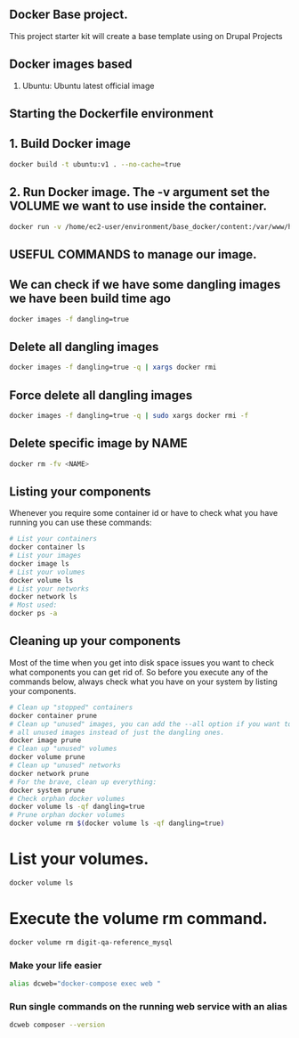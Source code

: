 ## Docker Base project.

This project starter kit will create a base template using on Drupal Projects

## Docker images based
1. Ubuntu: Ubuntu latest official image

## Starting the Dockerfile environment

## 1. Build Docker image
```bash
docker build -t ubuntu:v1 . --no-cache=true
```
## 2. Run Docker image. The -v argument set the VOLUME we want to use inside the container.
```bash
docker run -v /home/ec2-user/environment/base_docker/content:/var/www/html -d -p 8080:80 ubuntu:v1
```
## USEFUL COMMANDS to manage our image.

## We can check if we have some dangling images we have been build time ago
```bash
docker images -f dangling=true
```
## Delete all dangling images
```bash
docker images -f dangling=true -q | xargs docker rmi
```
## Force delete all dangling images
```bash
docker images -f dangling=true -q | sudo xargs docker rmi -f
```
## Delete specific image by NAME
```bash
docker rm -fv <NAME>
```

## Listing your components
Whenever you require some container id or have to check what you have running
you can use these commands:

```bash
# List your containers
docker container ls
# List your images
docker image ls
# List your volumes
docker volume ls
# List your networks
docker network ls
# Most used:
docker ps -a
```
## Cleaning up your components
Most of the time when you get into disk space issues you want to check what
components you can get rid of. So before you execute any of the commands below,
always check what you have on your system by listing your components.

```bash
# Clean up "stopped" containers
docker container prune
# Clean up "unused" images, you can add the --all option if you want to remove
# all unused images instead of just the dangling ones.
docker image prune
# Clean up "unused" volumes
docker volume prune
# Clean up "unused" networks
docker network prune
# For the brave, clean up everything:
docker system prune
# Check orphan docker volumes
docker volume ls -qf dangling=true
# Prune orphan docker volumes
docker volume rm $(docker volume ls -qf dangling=true)
```

# List your volumes.
```bash
docker volume ls
```
# Execute the volume rm command.
```bash
docker volume rm digit-qa-reference_mysql
```

### Make your life easier

```bash
alias dcweb="docker-compose exec web "
```

### Run single commands on the running web service with an alias

```bash
dcweb composer --version
```
